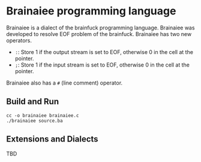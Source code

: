# Brainaiee programming language

Brainaiee is a dialect of the brainfuck programming language. Brainaiee was developed to resolve EOF problem of the brainfuck. Brainaiee has two new operators.

- `:`: Store 1 if the output stream is set to EOF, otherwise 0 in the cell at the pointer.
- `;`: Store 1 if the input stream is set to EOF, otherwise 0 in the cell at the pointer.

Brainaiee also has a `#` (line comment) operator.

## Build and Run

```
cc -o brainaiee brainaiee.c
./brainaiee source.ba
```

## Extensions and Dialects

TBD
